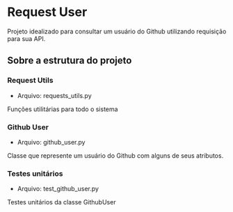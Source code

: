 # Request User

Projeto idealizado para consultar um usuário do Github utilizando requisição para sua API.

## Sobre a estrutura do projeto

### Request Utils

- Arquivo: requests_utils.py

Funções utilitárias para todo o sistema

### Github User

- Arquivo: github_user.py

Classe que represente um usuário do Github com alguns de seus atributos.

### Testes unitários

- Arquivo: test_github_user.py

Testes unitários da classe GithubUser